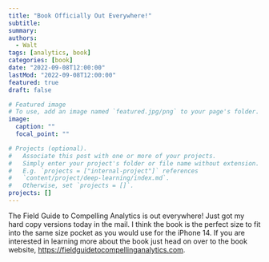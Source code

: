 ```yaml
---
title: "Book Officially Out Everywhere!"
subtitle: 
summary: 
authors:
  - Walt
tags: [analytics, book]
categories: [book]
date: "2022-09-08T12:00:00"
lastMod: "2022-09-08T12:00:00"
featured: true
draft: false

# Featured image
# To use, add an image named `featured.jpg/png` to your page's folder. 
image:
  caption: ""
  focal_point: ""

# Projects (optional).
#   Associate this post with one or more of your projects.
#   Simply enter your project's folder or file name without extension.
#   E.g. `projects = ["internal-project"]` references 
#   `content/project/deep-learning/index.md`.
#   Otherwise, set `projects = []`.
projects: []
---
```


The Field Guide to Compelling Analytics is out everywhere! Just got my hard copy versions today in the mail. I think the book is the perfect size to fit into the same size pocket as you would use for the iPhone 14. If you are interested in learning more about the book just head on over to the book website, https://fieldguidetocompellinganalytics.com.